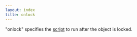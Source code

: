 ```yaml
---
layout: index
title: onlock
---
```


"onlock" specifies the [script](../types/script.html) to run after the object is locked.
